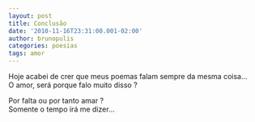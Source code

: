 ```yaml
---
layout: post
title: Conclusão
date: '2010-11-16T23:31:00.001-02:00'
author: brunopulis
categories: poesias
tags: amor
---
```


Hoje acabei de crer que meus poemas falam sempre da mesma coisa... <br />
O amor, será porque falo muito disso ? <br />

Por falta ou por tanto amar ? <br />
Somente o tempo irá me dizer...<br />
